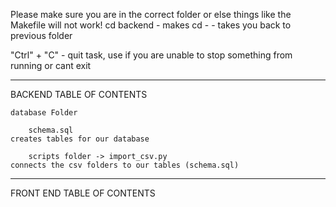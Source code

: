 Please make sure you are in the correct folder or else things like the Makefile will not work!
    cd backend      - makes
    cd -            - takes you back to previous folder

"Ctrl" + "C"    - quit task, use if you are unable to stop something from running or cant exit


- - -


BACKEND TABLE OF CONTENTS

    database Folder

        schema.sql
    creates tables for our database

        scripts folder -> import_csv.py
    connects the csv folders to our tables (schema.sql)

- - -


FRONT END TABLE OF CONTENTS
